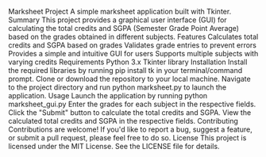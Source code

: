 Marksheet Project
A simple marksheet application built with Tkinter.
Summary
This project provides a graphical user interface (GUI) for calculating the total credits and SGPA (Semester Grade Point Average) based on the grades obtained in different subjects.
Features
Calculates total credits and SGPA based on grades
Validates grade entries to prevent errors
Provides a simple and intuitive GUI for users
Supports multiple subjects with varying credits
Requirements
Python 3.x
Tkinter library
Installation
Install the required libraries by running pip install tk in your terminal/command prompt.
Clone or download the repository to your local machine.
Navigate to the project directory and run python marksheet.py to launch the application.
Usage
Launch the application by running python marksheet_gui.py
Enter the grades for each subject in the respective fields.
Click the "Submit" button to calculate the total credits and SGPA.
View the calculated total credits and SGPA in the respective fields.
Contributing
Contributions are welcome! If you'd like to report a bug, suggest a feature, or submit a pull request, please feel free to do so.
License
This project is licensed under the MIT License. See the LICENSE file for details.

